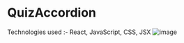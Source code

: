 # QuizAccordion
Technologies used :- React, JavaScript, CSS, JSX
![image](https://user-images.githubusercontent.com/87596690/217364749-efdc11dd-e24e-447b-befd-68da28273da1.png)
